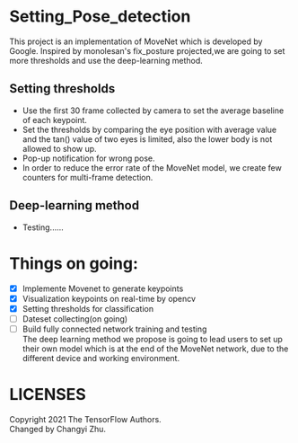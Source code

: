 # Setting_Pose_detection
This project is an implementation of MoveNet which is developed by Google. Inspired by monolesan's fix_posture projected,we are going to set more thresholds and use the deep-learning method.  
## Setting thresholds  
* Use the first 30 frame collected by camera to set the average baseline of each keypoint.  
* Set the thresholds by comparing the eye position with average value and the tan() value of two eyes is limited, also the lower body is not allowed to show up.  
* Pop-up notification for wrong pose.  
* In order to reduce the error rate of the MoveNet model, we create few counters for multi-frame detection.  

## Deep-learning method
* Testing......
# Things on going:  
- [x] Implemente Movenet to generate keypoints  
- [x] Visualization keypoints on real-time by opencv  
- [x] Setting thresholds for classification
- [ ] Dateset collecting(on going)  
- [ ] Build fully connected network training and testing  
The deep learning method we propose is going to lead users to set up their own model which is at the end of the MoveNet network, due to the different device and working environment.
# LICENSES
Copyright 2021 The TensorFlow Authors.  
Changed by Changyi Zhu.

